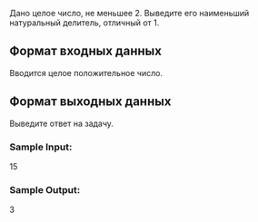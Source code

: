 Дано целое число, не меньшее 2. Выведите его наименьший натуральный делитель, отличный от 1.

## Формат входных данных
Вводится целое положительное число.

## Формат выходных данных
Выведите ответ на задачу.

### Sample Input:

15
### Sample Output:

3

